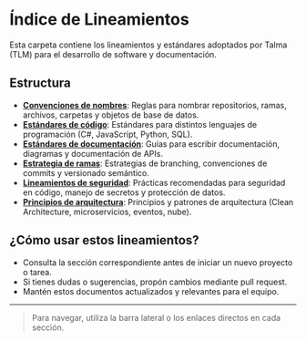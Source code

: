 # Índice de Lineamientos

Esta carpeta contiene los lineamientos y estándares adoptados por Talma (TLM) para el desarrollo de software y documentación.

## Estructura

- [**Convenciones de nombres**](/docs/lineamientos/convenciones-de-nombres): Reglas para nombrar repositorios, ramas, archivos, carpetas y objetos de base de datos.
- [**Estándares de código**](/docs/lineamientos/estandares-de-codigo): Estándares para distintos lenguajes de programación (C#, JavaScript, Python, SQL).
- [**Estándares de documentación**](/docs/lineamientos/estandares-de-documentacion): Guías para escribir documentación, diagramas y documentación de APIs.
- [**Estrategia de ramas**](/docs/lineamientos/estrategia-de-ramas): Estrategias de branching, convenciones de commits y versionado semántico.
- [**Lineamientos de seguridad**](/docs/lineamientos/lineamientos-de-seguridad): Prácticas recomendadas para seguridad en código, manejo de secretos y protección de datos.
- [**Principios de arquitectura**](/docs/lineamientos/principios-de-arquitectura): Principios y patrones de arquitectura (Clean Architecture, microservicios, eventos, nube).

## ¿Cómo usar estos lineamientos?

- Consulta la sección correspondiente antes de iniciar un nuevo proyecto o tarea.
- Si tienes dudas o sugerencias, propón cambios mediante pull request.
- Mantén estos documentos actualizados y relevantes para el equipo.

---

> Para navegar, utiliza la barra lateral o los enlaces directos en cada sección.
